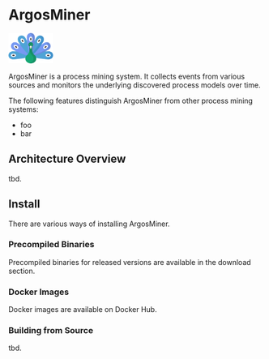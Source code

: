 # ArgosMiner

<img src="assets/logo.svg" height="60px" />

ArgosMiner is a process mining system. It collects events from various sources and monitors the underlying discovered process models over time. 

The following features distinguish ArgosMiner from other process mining systems:
- foo
- bar

## Architecture Overview
tbd.

## Install

There are various ways of installing ArgosMiner.

### Precompiled Binaries
Precompiled binaries for released versions are available in the download section.

### Docker Images
Docker images are available on Docker Hub.

### Building from Source
tbd.
